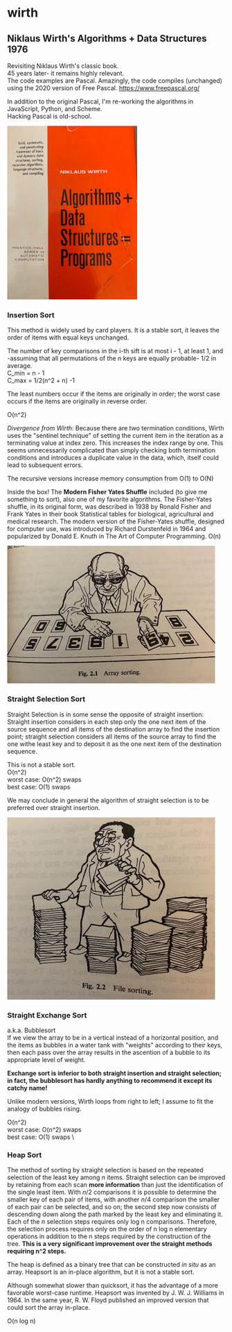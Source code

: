 # wirth
## Niklaus Wirth's Algorithms + Data Structures 1976

Revisiting Niklaus Wirth's classic book. \
45 years later- it remains highly relevant. \
The code examples are Pascal. Amazingly, the code compiles (unchanged) using the 2020 version of Free Pascal. https://www.freepascal.org/

In addition to the original Pascal, I'm re-working the algorithms in JavaScript, Python, and Scheme. \
Hacking Pascal is old-school. 

![cover](wirth1.jpg?raw=true)

### Insertion Sort
This method is widely used by card players. It is a stable sort, it leaves the order of items with equal keys unchanged.

The number of key comparisons in the i-th sift is at most i - 1, at least 1, and -assuming that all permutations of the n keys are equally probable- 1/2 in average. \
C_min = n - 1 \
C_max = 1/2(n^2 + n) -1 

The least numbers occur if the items are originally in order; the worst case occurs if the items are originally in reverse order.

O(n^2) 

*Divergence from Wirth*:
Because there are two termination conditions, Wirth uses the "sentinel technique" of setting the current item in the iteration as a terminating value at index zero. This increases the index range by one. This seems unnecessarily complicated than simply checking both termination conditions and introduces a duplicate value in the data, which, itself could lead to subsequent errors.

The recursive versions increase memory consumption from O(1) to O(N) 

Inside the box! The **Modern Fisher Yates Shuffle** included (to give me something to sort), also one of my favorite algorithms. 
The Fisher-Yates shuffle, in its original form, was described in 1938 by Ronald Fisher and Frank Yates in their book Statistical tables for biological, agricultural and medical research. The modern version of the Fisher-Yates shuffle, designed for computer use, was introduced by Richard Durstenfeld in 1964 and popularized by Donald E. Knuth in The Art of Computer Programming.  O(n)

![cartoon](wirth2.jpg?raw=true)

### Straight Selection Sort
Straight Selection is in some sense the opposite of straight insertion: Straight insertion considers in each step only the one next item of the source sequence and all items of the destination array to find the insertion point; straight selection considers all items of the source array to find the one withe least key and to deposit it as the one next item of the destination sequence. 

This is not a stable sort. \
O(n^2) \
worst case: O(n^2) swaps \
best case: O(1) swaps 

We may conclude in general the algorithm of straight selection is to be preferred over straight insertion.

![cartoon](wirth3.jpg?raw=true)


### Straight Exchange Sort
a.k.a. Bubblesort \
If we view the array to be in a vertical instead of a horizontal position, and the items as bubbles in a water tank with "weights" according to their keys, then each pass over the array results in the ascention of a bubble to its appropriate level of weight.

**Exchange sort is inferior to both straight insertion and straight selection; in fact, the bubblesort has hardly anything to recommend it except its catchy name!**

Unlike modern versions, Wirth loops from right to left; I assume to fit the analogy of bubbles rising.

O(n^2) \
worst case: O(n^2) swaps \
best case: O(1) swaps \


### Heap Sort
The method of sorting by straight selection is based on the repeated selection of the least key among *n* items. Straight selection can be improved by retaining from each scan **more information** than just the identification of the single least item. With *n*/2 comparisons it is possible to determine the smaller key of each pair of items, with another *n*/4 comparison the smaller of each pair can be selected, and so on; the second step now consists of descending down along the path marked by the least key and eliminating it. Each of the *n* selection steps requires only log n comparisons. Therefore, the selection process requires only on the order of n log n elementary operations in addition to the n steps required by the construction of the tree. **This is a very significant improvement over the straight methods requiring n^2 steps.**

The heap is defined as a binary tree that can be constructed *in situ* as an array. Heapsort is an in-place algorithm, but it is not a stable sort.

Although somewhat slower than quicksort, it has the advantage of a more favorable worst-case runtime. Heapsort was invented by J. W. J. Williams in 1964. In the same year, R. W. Floyd published an improved version that could sort the array in-place. 

O(n log n) 
